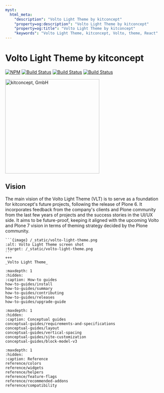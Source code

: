 ```yaml
---
myst:
  html_meta:
    "description": "Volto Light Theme by kitconcept"
    "property=og:description": "Volto Light Theme by kitconcept"
    "property=og:title": "Volto Light Theme by kitconcept"
    "keywords": "Volto Light Theme, kitconcept, Volto, theme, React"
---
```


# Volto Light Theme by kitconcept

[![NPM](https://img.shields.io/npm/v/@kitconcept/volto-light-theme.svg)](https://www.npmjs.com/package/@kitconcept/volto-light-theme)
[![Build Status](https://github.com/kitconcept/volto-light-theme/actions/workflows/code.yml/badge.svg)](https://github.com/kitconcept/volto-light-theme/actions)
[![Build Status](https://github.com/kitconcept/volto-light-theme/actions/workflows/unit.yml/badge.svg)](https://github.com/kitconcept/volto-light-theme/actions)
[![Build Status](https://github.com/kitconcept/volto-light-theme/actions/workflows/acceptance.yml/badge.svg)](https://github.com/kitconcept/volto-light-theme/actions)

<picture>
  <source media="(prefers-color-scheme: dark)" srcset="https://kitconcept.com/kitconcept-white.svg">
  <img width="300" alt="kitconcept, GmbH" src="https://kitconcept.com/kitconcept-black.svg">
</picture>

## Vision

The main vision of the Volto Light Theme (VLT) is to serve as a foundation for kitconcept's future projects, following the release of Plone 6.
It incorporates feedback from the company's clients and Plone community from the last few years of projects and the success stories in the UI/UX side.
It aims to be future-proof, keeping it aligned with the upcoming Volto and Plone 7 vision in terms of theming strategy decided by the Plone community.

````{card}
```{image} /_static/volto-light-theme.png
:alt: Volto Light Theme screen shot
:target: /_static/volto-light-theme.png
```
+++
_Volto Light Theme_
````

```{toctree}
:maxdepth: 1
:hidden:
:caption: How-to guides
how-to-guides/install
how-to-guides/summary
how-to-guides/contributing
how-to-guides/releases
how-to-guides/upgrade-guide
```

```{toctree}
:maxdepth: 1
:hidden:
:caption: Conceptual guides
conceptual-guides/requirements-and-specifications
conceptual-guides/layout
conceptual-guides/vertical-spacing
conceptual-guides/site-customization
conceptual-guides/block-model-v3
```

```{toctree}
:maxdepth: 1
:hidden:
:caption: Reference
reference/colors
reference/widgets
reference/helpers
reference/feature-flags
reference/recommended-addons
reference/compatibility
```
